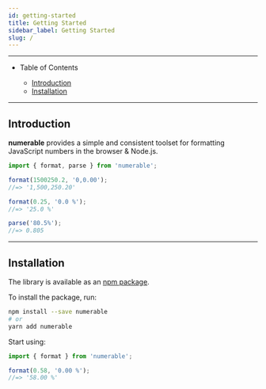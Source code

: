 ```yaml
---
id: getting-started
title: Getting Started
sidebar_label: Getting Started
slug: /
---
```


---

- Table of Contents

    - [Introduction](#introduction)
    - [Installation](#installation)

---



## Introduction

**numerable** provides a simple and consistent toolset for formatting JavaScript numbers in the browser & Node.js.  

```javascript
import { format, parse } from 'numerable';

format(1500250.2, '0,0.00');
//=> '1,500,250.20'

format(0.25, '0.0 %');
//=> '25.0 %'

parse('80.5%');
//=> 0.805
```

---


## Installation

The library is available as an [npm package](https://www.npmjs.com/package/numerable).  

To install the package, run:

```bash
npm install --save numerable
# or
yarn add numerable
```

Start using:
```javascript
import { format } from 'numerable';

format(0.58, '0.00 %');
//=> '58.00 %'
```

